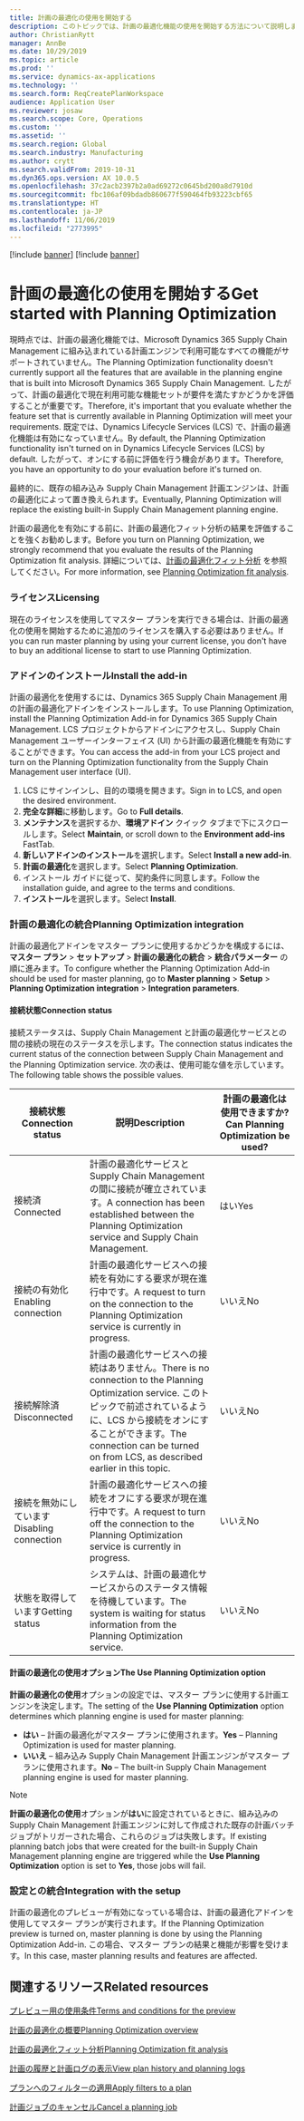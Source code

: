 ```yaml
---
title: 計画の最適化の使用を開始する
description: このトピックでは、計画の最適化機能の使用を開始する方法について説明します。
author: ChristianRytt
manager: AnnBe
ms.date: 10/29/2019
ms.topic: article
ms.prod: ''
ms.service: dynamics-ax-applications
ms.technology: ''
ms.search.form: ReqCreatePlanWorkspace
audience: Application User
ms.reviewer: josaw
ms.search.scope: Core, Operations
ms.custom: ''
ms.assetid: ''
ms.search.region: Global
ms.search.industry: Manufacturing
ms.author: crytt
ms.search.validFrom: 2019-10-31
ms.dyn365.ops.version: AX 10.0.5
ms.openlocfilehash: 37c2acb2397b2a0ad69272c0645bd200a8d7910d
ms.sourcegitcommit: fbc106af09bdadb860677f590464fb93223cbf65
ms.translationtype: HT
ms.contentlocale: ja-JP
ms.lasthandoff: 11/06/2019
ms.locfileid: "2773995"
---
```

[!include [banner](../../includes/preview-banner.md)]
[!include [banner](../../includes/banner.md)]

# <a name="get-started-with-planning-optimization"></a><span data-ttu-id="e4695-103">計画の最適化の使用を開始する</span><span class="sxs-lookup"><span data-stu-id="e4695-103">Get started with Planning Optimization</span></span>

<span data-ttu-id="e4695-104">現時点では、計画の最適化機能では、Microsoft Dynamics 365 Supply Chain Management に組み込まれている計画エンジンで利用可能なすべての機能がサポートされていません。</span><span class="sxs-lookup"><span data-stu-id="e4695-104">The Planning Optimization functionality doesn't currently support all the features that are available in the planning engine that is built into Microsoft Dynamics 365 Supply Chain Management.</span></span> <span data-ttu-id="e4695-105">したがって、計画の最適化で現在利用可能な機能セットが要件を満たすかどうかを評価することが重要です。</span><span class="sxs-lookup"><span data-stu-id="e4695-105">Therefore, it's important that you evaluate whether the feature set that is currently available in Planning Optimization will meet your requirements.</span></span> <span data-ttu-id="e4695-106">既定では、Dynamics Lifecycle Services (LCS) で、計画の最適化機能は有効になっていません。</span><span class="sxs-lookup"><span data-stu-id="e4695-106">By default, the Planning Optimization functionality isn't turned on in Dynamics Lifecycle Services (LCS) by default.</span></span> <span data-ttu-id="e4695-107">したがって、オンにする前に評価を行う機会があります。</span><span class="sxs-lookup"><span data-stu-id="e4695-107">Therefore, you have an opportunity to do your evaluation before it's turned on.</span></span>

<span data-ttu-id="e4695-108">最終的に、既存の組み込み Supply Chain Management 計画エンジンは、計画の最適化によって置き換えられます。</span><span class="sxs-lookup"><span data-stu-id="e4695-108">Eventually, Planning Optimization will replace the existing built-in Supply Chain Management planning engine.</span></span>

<span data-ttu-id="e4695-109">計画の最適化を有効にする前に、計画の最適化フィット分析の結果を評価することを強くお勧めします。</span><span class="sxs-lookup"><span data-stu-id="e4695-109">Before you turn on Planning Optimization, we strongly recommend that you evaluate the results of the Planning Optimization fit analysis.</span></span> <span data-ttu-id="e4695-110">詳細については、[計画の最適化フィット分析](planning-optimization-fit-analysis.md) を参照してください。</span><span class="sxs-lookup"><span data-stu-id="e4695-110">For more information, see [Planning Optimization fit analysis](planning-optimization-fit-analysis.md).</span></span>

### <a name="licensing"></a><span data-ttu-id="e4695-111">ライセンス</span><span class="sxs-lookup"><span data-stu-id="e4695-111">Licensing</span></span>

<span data-ttu-id="e4695-112">現在のライセンスを使用してマスター プランを実行できる場合は、計画の最適化の使用を開始するために追加のライセンスを購入する必要はありません。</span><span class="sxs-lookup"><span data-stu-id="e4695-112">If you can run master planning by using your current license, you don't have to buy an additional license to start to use Planning Optimization.</span></span>

### <a name="install-the-add-in"></a><span data-ttu-id="e4695-113">アドインのインストール</span><span class="sxs-lookup"><span data-stu-id="e4695-113">Install the add-in</span></span>

<span data-ttu-id="e4695-114">計画の最適化を使用するには、Dynamics 365 Supply Chain Management 用の計画の最適化アドインをインストールします。</span><span class="sxs-lookup"><span data-stu-id="e4695-114">To use Planning Optimization, install the Planning Optimization Add-in for Dynamics 365 Supply Chain Management.</span></span> <span data-ttu-id="e4695-115">LCS プロジェクトからアドインにアクセスし、Supply Chain Management ユーザーインターフェイス (UI) から計画の最適化機能を有効にすることができます。</span><span class="sxs-lookup"><span data-stu-id="e4695-115">You can access the add-in from your LCS project and turn on the Planning Optimization functionality from the Supply Chain Management user interface (UI).</span></span>

1. <span data-ttu-id="e4695-116">LCS にサインインし、目的の環境を開きます。</span><span class="sxs-lookup"><span data-stu-id="e4695-116">Sign in to LCS, and open the desired environment.</span></span>
1. <span data-ttu-id="e4695-117">**完全な詳細**に移動します。</span><span class="sxs-lookup"><span data-stu-id="e4695-117">Go to **Full details**.</span></span>
1. <span data-ttu-id="e4695-118">**メンテナンス**を選択するか、**環境アドイン** クイック タブまで下にスクロールします。</span><span class="sxs-lookup"><span data-stu-id="e4695-118">Select **Maintain**, or scroll down to the **Environment add-ins** FastTab.</span></span>
1. <span data-ttu-id="e4695-119">**新しいアドインのインストール**を選択します。</span><span class="sxs-lookup"><span data-stu-id="e4695-119">Select **Install a new add-in**.</span></span>
1. <span data-ttu-id="e4695-120">**計画の最適化**を選択します。</span><span class="sxs-lookup"><span data-stu-id="e4695-120">Select **Planning Optimization**.</span></span>
1. <span data-ttu-id="e4695-121">インストール ガイドに従って、契約条件に同意します。</span><span class="sxs-lookup"><span data-stu-id="e4695-121">Follow the installation guide, and agree to the terms and conditions.</span></span>
1. <span data-ttu-id="e4695-122">**インストール**を選択します。</span><span class="sxs-lookup"><span data-stu-id="e4695-122">Select **Install**.</span></span>

### <a name="planning-optimization-integration"></a><span data-ttu-id="e4695-123">計画の最適化の統合</span><span class="sxs-lookup"><span data-stu-id="e4695-123">Planning Optimization integration</span></span>

<span data-ttu-id="e4695-124">計画の最適化アドインをマスター プランに使用するかどうかを構成するには、**マスター プラン** \> **セットアップ** \> **計画の最適化の統合** \> **統合パラメーター** の順に進みます。</span><span class="sxs-lookup"><span data-stu-id="e4695-124">To configure whether the Planning Optimization Add-in should be used for master planning, go to **Master planning** \> **Setup** \> **Planning Optimization integration** \> **Integration parameters**.</span></span>

#### <a name="connection-status"></a><span data-ttu-id="e4695-125">接続状態</span><span class="sxs-lookup"><span data-stu-id="e4695-125">Connection status</span></span>

<span data-ttu-id="e4695-126">接続ステータスは、Supply Chain Management と計画の最適化サービスとの間の接続の現在のステータスを示します。</span><span class="sxs-lookup"><span data-stu-id="e4695-126">The connection status indicates the current status of the connection between Supply Chain Management and the Planning Optimization service.</span></span> <span data-ttu-id="e4695-127">次の表は、使用可能な値を示しています。</span><span class="sxs-lookup"><span data-stu-id="e4695-127">The following table shows the possible values.</span></span>

| <span data-ttu-id="e4695-128">接続状態</span><span class="sxs-lookup"><span data-stu-id="e4695-128">Connection status</span></span> | <span data-ttu-id="e4695-129">説明</span><span class="sxs-lookup"><span data-stu-id="e4695-129">Description</span></span> | <span data-ttu-id="e4695-130">計画の最適化は使用できますか?</span><span class="sxs-lookup"><span data-stu-id="e4695-130">Can Planning Optimization be used?</span></span> |
|---|---|---|
| <span data-ttu-id="e4695-131">接続済</span><span class="sxs-lookup"><span data-stu-id="e4695-131">Connected</span></span> | <span data-ttu-id="e4695-132">計画の最適化サービスと Supply Chain Management の間に接続が確立されています。</span><span class="sxs-lookup"><span data-stu-id="e4695-132">A connection has been established between the Planning Optimization service and Supply Chain Management.</span></span> | <span data-ttu-id="e4695-133">はい</span><span class="sxs-lookup"><span data-stu-id="e4695-133">Yes</span></span> |
| <span data-ttu-id="e4695-134">接続の有効化</span><span class="sxs-lookup"><span data-stu-id="e4695-134">Enabling connection</span></span> | <span data-ttu-id="e4695-135">計画の最適化サービスへの接続を有効にする要求が現在進行中です。</span><span class="sxs-lookup"><span data-stu-id="e4695-135">A request to turn on the connection to the Planning Optimization service is currently in progress.</span></span> | <span data-ttu-id="e4695-136">いいえ</span><span class="sxs-lookup"><span data-stu-id="e4695-136">No</span></span> |
| <span data-ttu-id="e4695-137">接続解除済</span><span class="sxs-lookup"><span data-stu-id="e4695-137">Disconnected</span></span> | <span data-ttu-id="e4695-138">計画の最適化サービスへの接続はありません。</span><span class="sxs-lookup"><span data-stu-id="e4695-138">There is no connection to the Planning Optimization service.</span></span> <span data-ttu-id="e4695-139">このトピックで前述されているように、LCS から接続をオンにすることができます。</span><span class="sxs-lookup"><span data-stu-id="e4695-139">The connection can be turned on from LCS, as described earlier in this topic.</span></span> | <span data-ttu-id="e4695-140">いいえ</span><span class="sxs-lookup"><span data-stu-id="e4695-140">No</span></span> |
| <span data-ttu-id="e4695-141">接続を無効にしています</span><span class="sxs-lookup"><span data-stu-id="e4695-141">Disabling connection</span></span> | <span data-ttu-id="e4695-142">計画の最適化サービスへの接続をオフにする要求が現在進行中です。</span><span class="sxs-lookup"><span data-stu-id="e4695-142">A request to turn off the connection to the Planning Optimization service is currently in progress.</span></span> | <span data-ttu-id="e4695-143">いいえ</span><span class="sxs-lookup"><span data-stu-id="e4695-143">No</span></span> |
| <span data-ttu-id="e4695-144">状態を取得しています</span><span class="sxs-lookup"><span data-stu-id="e4695-144">Getting status</span></span> | <span data-ttu-id="e4695-145">システムは、計画の最適化サービスからのステータス情報を待機しています。</span><span class="sxs-lookup"><span data-stu-id="e4695-145">The system is waiting for status information from the Planning Optimization service.</span></span> | <span data-ttu-id="e4695-146">いいえ</span><span class="sxs-lookup"><span data-stu-id="e4695-146">No</span></span> |

#### <a name="the-use-planning-optimization-option"></a><span data-ttu-id="e4695-147">計画の最適化の使用オプション</span><span class="sxs-lookup"><span data-stu-id="e4695-147">The Use Planning Optimization option</span></span>

<span data-ttu-id="e4695-148">**計画の最適化の使用**オプションの設定では、マスター プランに使用する計画エンジンを決定します。</span><span class="sxs-lookup"><span data-stu-id="e4695-148">The setting of the **Use Planning Optimization** option determines which planning engine is used for master planning:</span></span>

- <span data-ttu-id="e4695-149">**はい** – 計画の最適化がマスター プランに使用されます。</span><span class="sxs-lookup"><span data-stu-id="e4695-149">**Yes** – Planning Optimization is used for master planning.</span></span>
- <span data-ttu-id="e4695-150">**いいえ** – 組み込み Supply Chain Management 計画エンジンがマスター プランに使用されます。</span><span class="sxs-lookup"><span data-stu-id="e4695-150">**No** – The built-in Supply Chain Management planning engine is used for master planning.</span></span>

> [!NOTE]
> <span data-ttu-id="e4695-151">**計画の最適化の使用**オプションが**はい**に設定されているときに、組み込みの Supply Chain Management 計画エンジンに対して作成された既存の計画バッチ ジョブがトリガーされた場合、これらのジョブは失敗します。</span><span class="sxs-lookup"><span data-stu-id="e4695-151">If existing planning batch jobs that were created for the built-in Supply Chain Management planning engine are triggered while the **Use Planning Optimization** option is set to **Yes**, those jobs will fail.</span></span>

### <a name="integration-with-the-setup"></a><span data-ttu-id="e4695-152">設定との統合</span><span class="sxs-lookup"><span data-stu-id="e4695-152">Integration with the setup</span></span>

<span data-ttu-id="e4695-153">計画の最適化のプレビューが有効になっている場合は、計画の最適化アドインを使用してマスター プランが実行されます。</span><span class="sxs-lookup"><span data-stu-id="e4695-153">If the Planning Optimization preview is turned on, master planning is done by using the Planning Optimization Add-in.</span></span> <span data-ttu-id="e4695-154">この場合、マスター プランの結果と機能が影響を受けます。</span><span class="sxs-lookup"><span data-stu-id="e4695-154">In this case, master planning results and features are affected.</span></span>

## <a name="related-resources"></a><span data-ttu-id="e4695-155">関連するリソース</span><span class="sxs-lookup"><span data-stu-id="e4695-155">Related resources</span></span>

[<span data-ttu-id="e4695-156">プレビュー用の使用条件</span><span class="sxs-lookup"><span data-stu-id="e4695-156">Terms and conditions for the preview</span></span>](https://go.microsoft.com/fwlink/?linkid=2015274)

[<span data-ttu-id="e4695-157">計画の最適化の概要</span><span class="sxs-lookup"><span data-stu-id="e4695-157">Planning Optimization overview</span></span>](planning-optimization-overview.md)

[<span data-ttu-id="e4695-158">計画の最適化フィット分析</span><span class="sxs-lookup"><span data-stu-id="e4695-158">Planning Optimization fit analysis</span></span>](planning-optimization-fit-analysis.md)

[<span data-ttu-id="e4695-159">計画の履歴と計画ログの表示</span><span class="sxs-lookup"><span data-stu-id="e4695-159">View plan history and planning logs</span></span>](plan-history-logs.md)

[<span data-ttu-id="e4695-160">プランへのフィルターの適用</span><span class="sxs-lookup"><span data-stu-id="e4695-160">Apply filters to a plan</span></span>](plan-filters.md)

[<span data-ttu-id="e4695-161">計画ジョブのキャンセル</span><span class="sxs-lookup"><span data-stu-id="e4695-161">Cancel a planning job</span></span>](cancel-planning-job.md)

